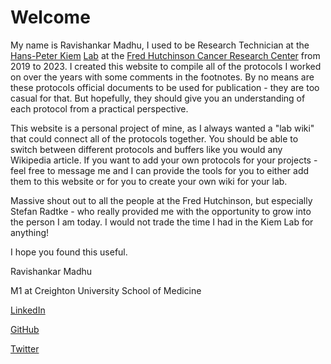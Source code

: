 # Welcome

My name is Ravishankar Madhu, I used to be Research Technician at the [Hans-Peter Kiem](https://www.fredhutch.org/en/faculty-lab-directory/kiem-hans-peter.html) [Lab](https://research.fredhutch.org/kiem/en.html) at the [Fred Hutchinson Cancer Research Center](https://www.fredhutch.org/en.html) from 2019 to 2023. I created this website to compile all of the protocols I worked on over the years with some comments in the footnotes. By no means are these protocols official documents to be used for publication - they are too casual for that. But hopefully, they should give you an understanding of each protocol from a practical perspective. 

This website is a personal project of mine, as I always wanted a "lab wiki" that could connect all of the protocols together. You should be able to switch between different protocols and buffers like you would any Wikipedia article. If you want to add your own protocols for your projects - feel free to message me and I can provide the tools for you to either add them to this website or for you to create your own wiki for your lab. 

Massive shout out to all the people at the Fred Hutchinson, but especially Stefan Radtke - who really provided me with the opportunity to grow into the person I am today. I would not trade the time I had in the Kiem Lab for anything!

I hope you found this useful.

Ravishankar Madhu

M1 at Creighton University School of Medicine

[LinkedIn](www.linkedin.com/in/ravishankar-madhu)

[GitHub](https://github.com/ravishankarmadhu)

[Twitter](https://twitter.com/Ravishankar_Mad)






